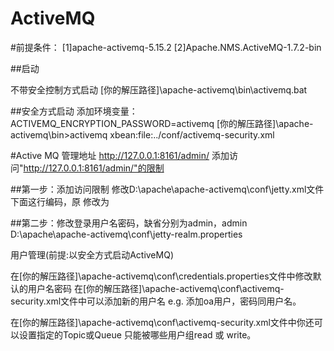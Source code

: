 # ActiveMQ

#前提条件： 
[1]apache-activemq-5.15.2
[2]Apache.NMS.ActiveMQ-1.7.2-bin 
 
##启动 
  
不带安全控制方式启动 
[你的解压路径]\apache-activemq\bin\activemq.bat 
 
##安全方式启动 
添加环境变量：            ACTIVEMQ_ENCRYPTION_PASSWORD=activemq 
[你的解压路径]\apache-activemq\bin>activemq xbean:file:../conf/activemq-security.xml 
 
#Active MQ 管理地址 
http://127.0.0.1:8161/admin/ 
添加访问"http://127.0.0.1:8161/admin/"的限制 
 
##第一步：添加访问限制 
修改D:\apache\apache-activemq\conf\jetty.xml文件 
下面这行编码，原 
<property name="authenticate" value="true" /> 
修改为 
<property name="authenticate" value="false" /> 
 
##第二步：修改登录用户名密码，缺省分别为admin，admin 
D:\apache\apache-activemq\conf\jetty-realm.properties 
 
用户管理(前提:以安全方式启动ActiveMQ) 
 
在[你的解压路径]\apache-activemq\conf\credentials.properties文件中修改默认的用户名密码 
在[你的解压路径]\apache-activemq\conf\activemq-security.xml文件中可以添加新的用户名 
e.g.  添加oa用户，密码同用户名。 
<authenticationUser username="oa" password="oa" groups="users,admins"/> 
 
在[你的解压路径]\apache-activemq\conf\activemq-security.xml文件中你还可以设置指定的Topic或Queue 
只能被哪些用户组read 或 write。 
